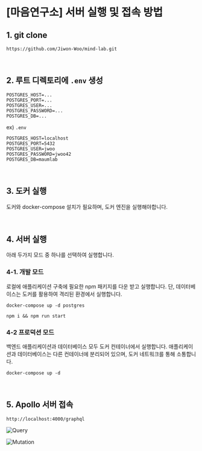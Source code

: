 # [마음연구소] 서버 실행 및 접속 방법

## 1. git clone
```
https://github.com/Jiwon-Woo/mind-lab.git
```
<br>

## 2. 루트 디렉토리에 `.env` 생성
```
POSTGRES_HOST=...
POSTGRES_PORT=...
POSTGRES_USER=...
POSTGRES_PASSWORD=...
POSTGRES_DB=...
```
ex) `.env`
```
POSTGRES_HOST=localhost
POSTGRES_PORT=5432
POSTGRES_USER=jwoo
POSTGRES_PASSWORD=jwoo42
POSTGRES_DB=maumlab
```
<br>

## 3. 도커 실행

도커와 docker-compose 설치가 필요하며, 도커 엔진을 실행해야합니다.

<br>

## 4. 서버 실행

아래 두가지 모드 중 하나를 선택하여 실행합니다.

### 4-1. 개발 모드

로컬에 애플리케이션 구축에 필요한 npm 패키지를 다운 받고 실행합니다.
단, 데이터베이스는 도커를 활용하여 격리된 환경에서 실행합니다.

```
docker-compose up -d postgres
```
```
npm i && npm run start
```

### 4-2 프로덕션 모드
백엔드 애플리케이션과 데이터베이스 모두 도커 컨테이너에서 실행합니다. 애플리케이션과 데이터베이스는 다른 컨테이너에 분리되어 있으며, 도커 네트워크를 통해 소통합니다.
```
docker-compose up -d
```

<br>

## 5. Apollo 서버 접속

`http://localhost:4000/graphql`

![Query](https://github.com/Jiwon-Woo/wanted-pre-onboarding-backend/assets/74581396/49011cd4-2baf-4d62-88e7-cd9569566f0a)

![Mutation](https://github.com/Jiwon-Woo/wanted-pre-onboarding-backend/assets/74581396/fd8543f4-c01d-451a-bf2c-12933131907d)
